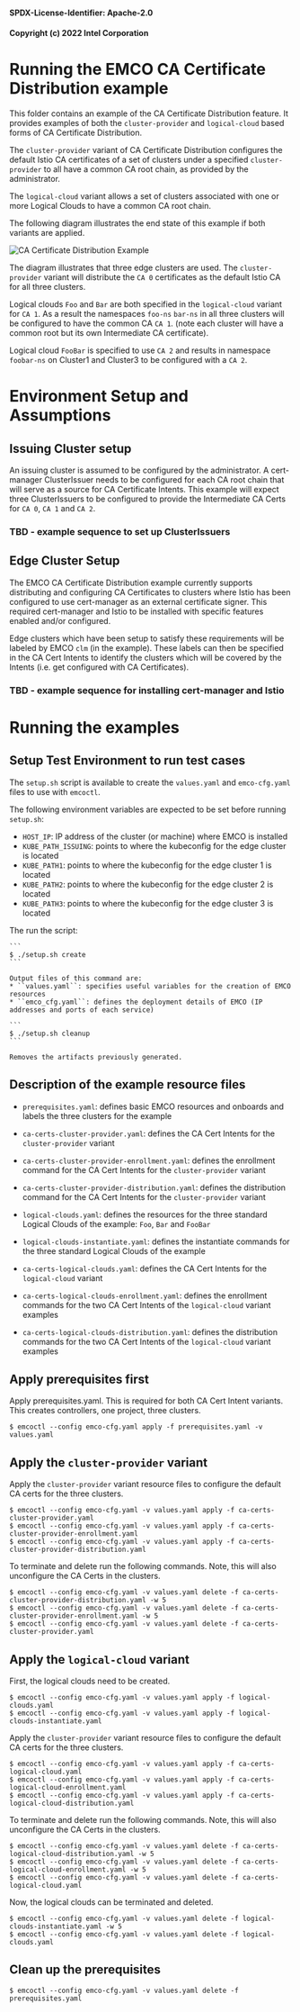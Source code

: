 #### SPDX-License-Identifier: Apache-2.0
#### Copyright (c) 2022 Intel Corporation

# Running the EMCO CA Certificate Distribution example

This folder contains an example of the CA Certificate Distribution feature.  It provides examples of both the
`cluster-provider` and `logical-cloud` based forms of CA Certificate Distribution.

The `cluster-provider` variant of CA Certificate Distribution configures the default Istio CA certificates of a set of
clusters under a specified `cluster-provider` to all have a common CA root chain, as provided by the administrator.

The `logical-cloud` variant allows a set of clusters associated with one or more Logical Clouds to have a common CA root chain.

The following diagram illustrates the end state of this example if both variants are applied.

![CA Certificate Distribution Example](images/cacertexample.png)

The diagram illustrates that three edge clusters are used.   The `cluster-provider` variant will distribute the `CA 0` certificates
as the default Istio CA for all three clusters.

Logical clouds `Foo` and `Bar` are both specified in the `logical-cloud` variant for `CA 1`.  As a result the namespaces `foo-ns`
`bar-ns` in all three clusters will be configured to have the common CA `CA 1`.  (note each cluster will have a common root but
its own Intermediate CA certificate).

Logical cloud `FooBar` is specified to use `CA 2` and results in namespace `foobar-ns` on Cluster1 and Cluster3 to be configured with a `CA 2`.

# Environment Setup and Assumptions

## Issuing Cluster setup

An issuing cluster is assumed to be configured by the administrator.  A cert-manager ClusterIssuer needs to be configured for
each CA root chain that will serve as a source for CA Certificate Intents.  This example will expect three ClusterIssuers to be
configured to provide the Intermediate CA Certs for `CA 0`, `CA 1` and `CA 2`.

### TBD - example sequence to set up ClusterIssuers

## Edge Cluster Setup

The EMCO CA Certificate Distribution example currently supports distributing and configuring CA Certificates to clusters where
Istio has been configured to use cert-manager as an external certificate signer.  This required cert-manager and Istio to be
installed with specific features enabled and/or configured.

Edge clusters which have been setup to satisfy these requirements will be labeled by EMCO `clm` (in the example).  These labels
can then be specified in the CA Cert Intents to identify the clusters which will be covered by the Intents (i.e. get configured
with CA Certificates).

### TBD - example sequence for installing cert-manager and Istio


# Running the examples

## Setup Test Environment to run test cases

The `setup.sh` script is available to create the `values.yaml` and `emco-cfg.yaml` files to use with `emcoctl`.

The following environment variables are expected to be set before running `setup.sh`:

  - ``HOST_IP``: IP address of the cluster (or machine) where EMCO is installed
  - ``KUBE_PATH_ISSUING``: points to where the kubeconfig for the edge cluster is located
  - ``KUBE_PATH1``: points to where the kubeconfig for the edge cluster 1 is located
  - ``KUBE_PATH2``: points to where the kubeconfig for the edge cluster 2 is located
  - ``KUBE_PATH3``: points to where the kubeconfig for the edge cluster 3 is located

The run the script:

    ```
    $ ./setup.sh create
    ```

    Output files of this command are:
    * ``values.yaml``: specifies useful variables for the creation of EMCO resources
    * ``emco_cfg.yaml``: defines the deployment details of EMCO (IP addresses and ports of each service)

    ```
    $ ./setup.sh cleanup
    ```

    Removes the artifacts previously generated.


## Description of the example resource files

* ``prerequisites.yaml``: defines basic EMCO resources and onboards and labels the three clusters for the example

* ``ca-certs-cluster-provider.yaml``: defines the CA Cert Intents for the `cluster-provider` variant

* ``ca-certs-cluster-provider-enrollment.yaml``: defines the enrollment command for the CA Cert Intents for the `cluster-provider` variant

* ``ca-certs-cluster-provider-distribution.yaml``: defines the distribution command for the CA Cert Intents for the `cluster-provider` variant

* ``logical-clouds.yaml``: defines the resources for the three standard Logical Clouds of the example:  `Foo`, `Bar` and `FooBar`

* ``logical-clouds-instantiate.yaml``: defines the instantiate commands for the three standard Logical Clouds of the example

* ``ca-certs-logical-clouds.yaml``: defines the CA Cert Intents for the `logical-cloud` variant

* ``ca-certs-logical-clouds-enrollment.yaml``: defines the enrollment commands for the two CA Cert Intents of the `logical-cloud` variant examples

* ``ca-certs-logical-clouds-distribution.yaml``: defines the distribution commands for the two CA Cert Intents of the `logical-cloud` variant examples

## Apply prerequisites first
Apply prerequisites.yaml. This is required for both CA Cert Intent variants. This creates controllers, one project, three clusters.

```
$ emcoctl --config emco-cfg.yaml apply -f prerequisites.yaml -v values.yaml
```

## Apply the `cluster-provider` variant

Apply the `cluster-provider` variant resource files to configure the default CA certs for the three clusters.

```
$ emcoctl --config emco-cfg.yaml -v values.yaml apply -f ca-certs-cluster-provider.yaml
$ emcoctl --config emco-cfg.yaml -v values.yaml apply -f ca-certs-cluster-provider-enrollment.yaml
$ emcoctl --config emco-cfg.yaml -v values.yaml apply -f ca-certs-cluster-provider-distribution.yaml
```

To terminate and delete run the following commands.  Note, this will also unconfigure the CA Certs in the clusters.

```
$ emcoctl --config emco-cfg.yaml -v values.yaml delete -f ca-certs-cluster-provider-distribution.yaml -w 5
$ emcoctl --config emco-cfg.yaml -v values.yaml delete -f ca-certs-cluster-provider-enrollment.yaml -w 5
$ emcoctl --config emco-cfg.yaml -v values.yaml delete -f ca-certs-cluster-provider.yaml
```

## Apply the `logical-cloud` variant

First, the logical clouds need to be created.

```
$ emcoctl --config emco-cfg.yaml -v values.yaml apply -f logical-clouds.yaml
$ emcoctl --config emco-cfg.yaml -v values.yaml apply -f logical-clouds-instantiate.yaml
```

Apply the `cluster-provider` variant resource files to configure the default CA certs for the three clusters.

```
$ emcoctl --config emco-cfg.yaml -v values.yaml apply -f ca-certs-logical-cloud.yaml
$ emcoctl --config emco-cfg.yaml -v values.yaml apply -f ca-certs-logical-cloud-enrollment.yaml
$ emcoctl --config emco-cfg.yaml -v values.yaml apply -f ca-certs-logical-cloud-distribution.yaml
```

To terminate and delete run the following commands.  Note, this will also unconfigure the CA Certs in the clusters.

```
$ emcoctl --config emco-cfg.yaml -v values.yaml delete -f ca-certs-logical-cloud-distribution.yaml -w 5
$ emcoctl --config emco-cfg.yaml -v values.yaml delete -f ca-certs-logical-cloud-enrollment.yaml -w 5
$ emcoctl --config emco-cfg.yaml -v values.yaml delete -f ca-certs-logical-cloud.yaml
```

Now, the logical clouds can be terminated and deleted.

```
$ emcoctl --config emco-cfg.yaml -v values.yaml delete -f logical-clouds-instantiate.yaml -w 5
$ emcoctl --config emco-cfg.yaml -v values.yaml delete -f logical-clouds.yaml
```


## Clean up the prerequisites

```
$ emcoctl --config emco-cfg.yaml -v values.yaml delete -f prerequisites.yaml
```
